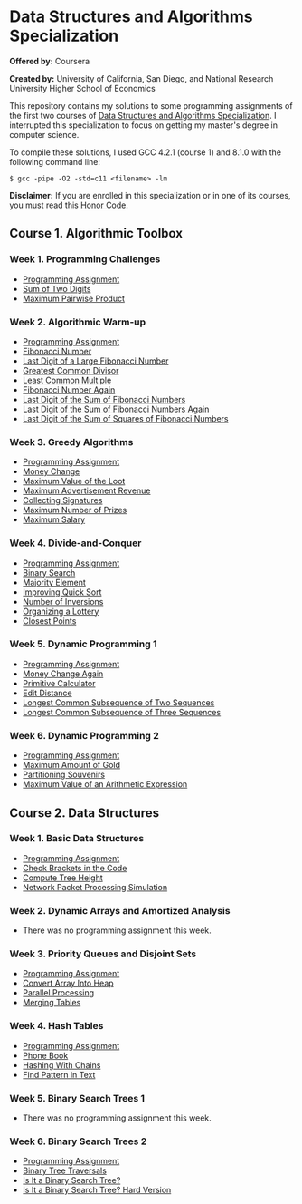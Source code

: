 # Data Structures and Algorithms Specialization

**Offered by:** Coursera

**Created by:** University of California, San Diego, and National Research University Higher School of Economics

This repository contains my solutions to some programming assignments of the first two courses of [Data Structures and Algorithms Specialization](https://www.coursera.org/specializations/data-structures-algorithms). I interrupted this specialization to focus on getting my master's degree in computer science.

To compile these solutions, I used GCC 4.2.1 (course 1) and 8.1.0 with the following command line:

```
$ gcc -pipe -O2 -std=c11 <filename> -lm
```

**Disclaimer:** If you are enrolled in this specialization or in one of its courses, you must read this [Honor Code](https://www.coursera.org/about/terms/honorcode).

## Course 1. Algorithmic Toolbox

### Week 1. Programming Challenges

- [Programming Assignment](/algorithmic_toolbox/programming_challenges/Programming%20Assignment%201.pdf)
- [Sum of Two Digits](/algorithmic_toolbox/programming_challenges/APlusB.c)
- [Maximum Pairwise Product](/algorithmic_toolbox/programming_challenges/max_pairwise_product.c)

### Week 2. Algorithmic Warm-up

- [Programming Assignment](/algorithmic_toolbox/algorithmic_warmup/Programming%20Assignment%202.pdf)
- [Fibonacci Number](/algorithmic_toolbox/algorithmic_warmup/fibonacci.c)
- [Last Digit of a Large Fibonacci Number](/algorithmic_toolbox/algorithmic_warmup/fibonacci_last_digit.c)
- [Greatest Common Divisor](/algorithmic_toolbox/algorithmic_warmup/gcd.c)
- [Least Common Multiple](/algorithmic_toolbox/algorithmic_warmup/lcm.c)
- [Fibonacci Number Again](/algorithmic_toolbox/algorithmic_warmup/fibobacci_huge.c)
- [Last Digit of the Sum of Fibonacci Numbers](/algorithmic_toolbox/algorithmic_warmup/fibonacci_sum_last_digit.c)
- [Last Digit of the Sum of Fibonacci Numbers Again](/algorithmic_toolbox/algorithmic_warmup/fibonacci_partial_sum.c)
- [Last Digit of the Sum of Squares of Fibonacci Numbers](/algorithmic_toolbox/algorithmic_warmup/fibonacci_sum_squares.c)

### Week 3. Greedy Algorithms

- [Programming Assignment](/algorithmic_toolbox/greedy_algorithms/Programming%20Assignment%203.pdf)
- [Money Change](/algorithmic_toolbox/greedy_algorithms/change.c)
- [Maximum Value of the Loot](/algorithmic_toolbox/greedy_algorithms/fractional_knapsack.c)
- [Maximum Advertisement Revenue](/algorithmic_toolbox/greedy_algorithms/dot_product.c)
- [Collecting Signatures](/algorithmic_toolbox/greedy_algorithms/covering_segments.c)
- [Maximum Number of Prizes](/algorithmic_toolbox/greedy_algorithms/different_summands.c)
- [Maximum Salary](/algorithmic_toolbox/greedy_algorithms/largest_number.c)

### Week 4. Divide-and-Conquer

- [Programming Assignment](/algorithmic_toolbox/divide_and_conquer/Programming%20Assignment%204.pdf)
- [Binary Search](/algorithmic_toolbox/divide_and_conquer/binary_search.c)
- [Majority Element](/algorithmic_toolbox/divide_and_conquer/majority_element.c)
- [Improving Quick Sort](/algorithmic_toolbox/divide_and_conquer/sorting.c)
- [Number of Inversions](/algorithmic_toolbox/divide_and_conquer/inversions.c)
- [Organizing a Lottery](/algorithmic_toolbox/divide_and_conquer/points_and_segments.c)
- [Closest Points](/algorithmic_toolbox/divide_and_conquer/closest.c)

### Week 5. Dynamic Programming 1

- [Programming Assignment](/algorithmic_toolbox/dynamic_programming/Programming%20Assignment%205.pdf)
- [Money Change Again](/algorithmic_toolbox/dynamic_programming/change_dp.c)
- [Primitive Calculator](/algorithmic_toolbox/dynamic_programming/primitive_calculator.c)
- [Edit Distance](/algorithmic_toolbox/dynamic_programming/editdist.c)
- [Longest Common Subsequence of Two Sequences](/algorithmic_toolbox/dynamic_programming/lcs2.c)
- [Longest Common Subsequence of Three Sequences](/algorithmic_toolbox/dynamic_programming/lcs3.c)

### Week 6. Dynamic Programming 2

- [Programming Assignment](/algorithmic_toolbox/dynamic_programming/Programming%20Assignment%206.pdf)
- [Maximum Amount of Gold](/algorithmic_toolbox/dynamic_programming/knapsack.c)
- [Partitioning Souvenirs](/algorithmic_toolbox/dynamic_programming/partition3.c)
- [Maximum Value of an Arithmetic Expression](/algorithmic_toolbox/dynamic_programming/placing_parentheses.c)

## Course 2. Data Structures

### Week 1. Basic Data Structures

- [Programming Assignment](/data_structures/basic_data_structures/Programming%20Assignment%201.pdf)
- [Check Brackets in the Code](/data_structures/basic_data_structures/check_brackets.c)
- [Compute Tree Height](/data_structures/basic_data_structures/tree_height.c)
- [Network Packet Processing Simulation](/data_structures/basic_data_structures/process_packages.c)

### Week 2. Dynamic Arrays and Amortized Analysis

- There was no programming assignment this week.

### Week 3. Priority Queues and Disjoint Sets

- [Programming Assignment](/data_structures/pqueues_dsets/Programming%20Assignment%202.pdf)
- [Convert Array Into Heap](/data_structures/pqueues_dsets/build_heap.c)
- [Parallel Processing](/data_structures/pqueues_dsets/job_queue.c)
- [Merging Tables](/data_structures/pqueues_dsets/merging_tables.c)

### Week 4. Hash Tables

- [Programming Assignment](/data_structures/hash_tables/Programming%20Assignment%203.pdf)
- [Phone Book](/data_structures/hash_tables/phone_book.c)
- [Hashing With Chains](/data_structures/hash_tables/hash_chains.c)
- [Find Pattern in Text](/data_structures/hash_tables/hash_substring.c)

### Week 5. Binary Search Trees 1

- There was no programming assignment this week.

### Week 6. Binary Search Trees 2

- [Programming Assignment](/data_structures/bst/Programming%20Assignment%204.pdf)
- [Binary Tree Traversals](/data_structures/bst/tree_orders.c)
- [Is It a Binary Search Tree?](/data_structures/bst/is_bst.c)
- [Is It a Binary Search Tree? Hard Version](/data_structures/bst/is_bst_hard.c)
